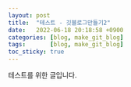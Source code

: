 ```yaml
---
layout: post
title:  "테스트 - 깃블로그만들기2"
date:   2022-06-18 20:18:58 +0900
categories: [blog, make_git_blog]
tags:       [blog, make_git_blog]
toc_sticky: true
---
```

테스트를 위한 글입니다.

